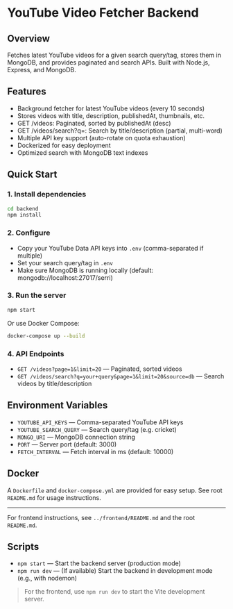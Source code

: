 # YouTube Video Fetcher Backend

## Overview

Fetches latest YouTube videos for a given search query/tag, stores them in MongoDB, and provides paginated and search APIs. Built with Node.js, Express, and MongoDB.

## Features

- Background fetcher for latest YouTube videos (every 10 seconds)
- Stores videos with title, description, publishedAt, thumbnails, etc.
- GET /videos: Paginated, sorted by publishedAt (desc)
- GET /videos/search?q=: Search by title/description (partial, multi-word)
- Multiple API key support (auto-rotate on quota exhaustion)
- Dockerized for easy deployment
- Optimized search with MongoDB text indexes

## Quick Start

### 1. Install dependencies

```sh
cd backend
npm install
```

### 2. Configure

- Copy your YouTube Data API keys into `.env` (comma-separated if multiple)
- Set your search query/tag in `.env`
- Make sure MongoDB is running locally (default: mongodb://localhost:27017/serri)

### 3. Run the server

```sh
npm start
```

Or use Docker Compose:

```sh
docker-compose up --build
```

### 4. API Endpoints

- `GET /videos?page=1&limit=20` — Paginated, sorted videos
- `GET /videos/search?q=your+query&page=1&limit=20&source=db` — Search videos by title/description

## Environment Variables

- `YOUTUBE_API_KEYS` — Comma-separated YouTube API keys
- `YOUTUBE_SEARCH_QUERY` — Search query/tag (e.g. cricket)
- `MONGO_URI` — MongoDB connection string
- `PORT` — Server port (default: 3000)
- `FETCH_INTERVAL` — Fetch interval in ms (default: 10000)

## Docker

A `Dockerfile` and `docker-compose.yml` are provided for easy setup. See root `README.md` for usage instructions.

---

For frontend instructions, see `../frontend/README.md` and the root `README.md`.

## Scripts

- `npm start` — Start the backend server (production mode)
- `npm run dev` — (If available) Start the backend in development mode (e.g., with nodemon)

> For the frontend, use `npm run dev` to start the Vite development server.
